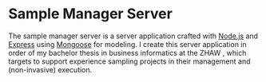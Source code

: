 # Sample Manager Server

The sample manager server is a server application crafted with [Node.js](nodejs.com) and [Express](expressjs.com) using [Mongoose](mongoosejs.com) for modeling. I create this server application in order of my bachelor thesis in business informatics at the ZHAW , which targets to support experience sampling projects in their management and (non-invasive) execution.
